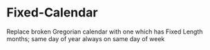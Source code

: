 # Fixed-Calendar
Replace broken Gregorian calendar with one which has Fixed Length months; same day of year always on same day of week
